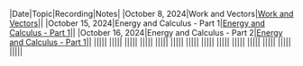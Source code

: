 |Date|Topic|Recording|Notes|
|October 8, 2024|Work and Vectors|[Work and Vectors](https://drive.google.com/file/d/1-8zKNiXHvrya8l0md8a5Jjv44IoHqLog/view?usp=drive_link)||
|October 15, 2024|Energy and Calculus - Part 1|[Energy and Calculus - Part 1](https://drive.google.com/file/d/1-R3lhHe3Kiur292NpIE3iA5nAbnlcdsT/view?usp=drive_link)||
|October 16, 2024|Energy and Calculus - Part 2|[Energy and Calculus - Part 1](https://drive.google.com/file/d/1-nm2Gfz--YaIqtSDV9SqwMlMnqSrEf2_/view?usp=drive_link)||
|||||
|||||
|||||
|||||
|||||
|||||
|||||
|||||
|||||
|||||
|||||
|||||
|||||
|||||
